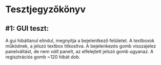 # Tesztjegyzőkönyv

## #1: GUI teszt:
A gui hibátlanul elindul, megnyitja a bejelentkező felületet. A textboxok működnek, a jelszó textbox titkosítva. A bejelenkezés gomb visszajelez panelváltást, de nem *vált* panelt, az elfelejtett jelszó gomb ugyanaz. A regisztrációs gomb ~120 hibát dob.